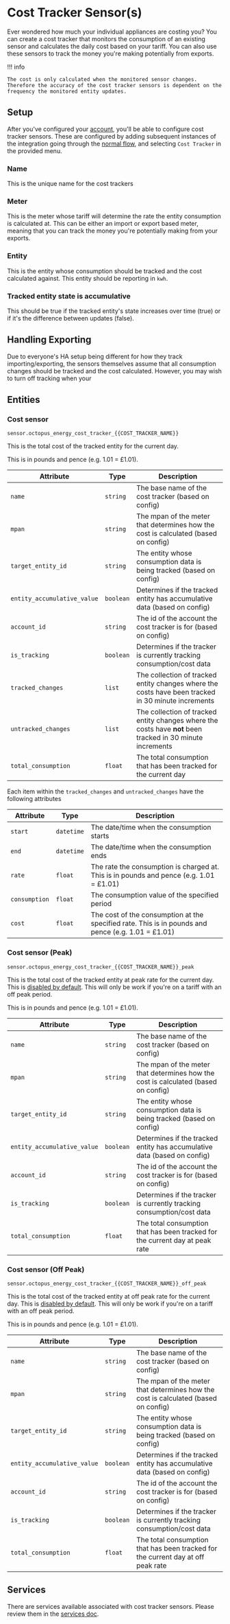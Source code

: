# Cost Tracker Sensor(s)

Ever wondered how much your individual appliances are costing you? You can create a cost tracker that monitors the consumption of an existing sensor and calculates the daily cost based on your tariff. You can also use these sensors to track the money you're making potentially from exports.

!!! info

    The cost is only calculated when the monitored sensor changes. Therefore the accuracy of the cost tracker sensors is dependent on the frequency the monitored entity updates.

## Setup

After you've configured your [account](./account.md), you'll be able to configure cost tracker sensors. These are configured by adding subsequent instances of the integration going through the [normal flow](https://my.home-assistant.io/redirect/config_flow_start/?domain=octopus_energy), and selecting `Cost Tracker` in the provided menu.

### Name

This is the unique name for the cost trackers

### Meter

This is the meter whose tariff will determine the rate the entity consumption is calculated at. This can be either an import or export based meter, meaning that you can track the money you're potentially making from your exports.

### Entity

This is the entity whose consumption should be tracked and the cost calculated against. This entity should be reporting in `kwh`.

### Tracked entity state is accumulative

This should be true if the tracked entity's state increases over time (true) or if it's the difference between updates (false).

## Handling Exporting

Due to everyone's HA setup being different for how they track importing/exporting, the sensors themselves assume that all consumption changes should be tracked and the cost calculated. However, you may wish to turn off tracking when your

## Entities

### Cost sensor

`sensor.octopus_energy_cost_tracker_{{COST_TRACKER_NAME}}`

This is the total cost of the tracked entity for the current day.

This is in pounds and pence (e.g. 1.01 = £1.01).

| Attribute | Type | Description |
|-----------|------|-------------|
| `name` | `string` | The base name of the cost tracker (based on config) |
| `mpan` | `string` | The mpan of the meter that determines how the cost is calculated (based on config) |
| `target_entity_id` | `string` | The entity whose consumption data is being tracked (based on config) |
| `entity_accumulative_value` | `boolean` | Determines if the tracked entity has accumulative data (based on config) |
| `account_id` | `string` | The id of the account the cost tracker is for (based on config) |
| `is_tracking` | `boolean` | Determines if the tracker is currently tracking consumption/cost data |
| `tracked_changes` | `list` | The collection of tracked entity changes where the costs have been tracked in 30 minute increments |
| `untracked_changes` | `list` | The collection of tracked entity changes where the costs have **not** been tracked in 30 minute increments |
| `total_consumption` | `float` | The total consumption that has been tracked for the current day |

Each item within the `tracked_changes` and `untracked_changes` have the following attributes

| Attribute | Type | Description |
|-----------|------|-------------|
| `start` | `datetime` | The date/time when the consumption starts |
| `end` | `datetime` | The date/time when the consumption ends |
| `rate` | `float` | The rate the consumption is charged at. This is in pounds and pence (e.g. 1.01 = £1.01) |
| `consumption` | `float` | The consumption value of the specified period |
| `cost` | `float` | The cost of the consumption at the specified rate. This is in pounds and pence (e.g. 1.01 = £1.01) |

### Cost sensor (Peak)

`sensor.octopus_energy_cost_tracker_{{COST_TRACKER_NAME}}_peak`

This is the total cost of the tracked entity at peak rate for the current day. This is [disabled by default](../faq.md#there-are-entities-that-are-disabled-why-are-they-disabled-and-how-do-i-enable-them). This will only be work if you're on a tariff with an off peak period.

This is in pounds and pence (e.g. 1.01 = £1.01).

| Attribute | Type | Description |
|-----------|------|-------------|
| `name` | `string` | The base name of the cost tracker (based on config) |
| `mpan` | `string` | The mpan of the meter that determines how the cost is calculated (based on config) |
| `target_entity_id` | `string` | The entity whose consumption data is being tracked (based on config) |
| `entity_accumulative_value` | `boolean` | Determines if the tracked entity has accumulative data (based on config) |
| `account_id` | `string` | The id of the account the cost tracker is for (based on config) |
| `is_tracking` | `boolean` | Determines if the tracker is currently tracking consumption/cost data |
| `total_consumption` | `float` | The total consumption that has been tracked for the current day at peak rate |

### Cost sensor (Off Peak)

`sensor.octopus_energy_cost_tracker_{{COST_TRACKER_NAME}}_off_peak`

This is the total cost of the tracked entity at off peak rate for the current day. This is [disabled by default](../faq.md#there-are-entities-that-are-disabled-why-are-they-disabled-and-how-do-i-enable-them). This will only be work if you're on a tariff with an off peak period.

This is in pounds and pence (e.g. 1.01 = £1.01).

| Attribute | Type | Description |
|-----------|------|-------------|
| `name` | `string` | The base name of the cost tracker (based on config) |
| `mpan` | `string` | The mpan of the meter that determines how the cost is calculated (based on config) |
| `target_entity_id` | `string` | The entity whose consumption data is being tracked (based on config) |
| `entity_accumulative_value` | `boolean` | Determines if the tracked entity has accumulative data (based on config) |
| `account_id` | `string` | The id of the account the cost tracker is for (based on config) |
| `is_tracking` | `boolean` | Determines if the tracker is currently tracking consumption/cost data |
| `total_consumption` | `float` | The total consumption that has been tracked for the current day at off peak rate |

## Services

There are services available associated with cost tracker sensors. Please review them in the [services doc](../services.md#update_cost_tracker).